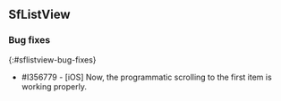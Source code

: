 ## SfListView

### Bug fixes
{:#sflistview-bug-fixes}

* \#I356779 - [iOS] Now, the programmatic scrolling to the first item is working properly.
